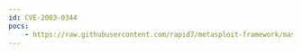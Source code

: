 ```yaml
---
id: CVE-2003-0344
pocs:
    - https://raw.githubusercontent.com/rapid7/metasploit-framework/master/modules/exploits/windows/browser/ms03_020_ie_objecttype.rb
---
```

